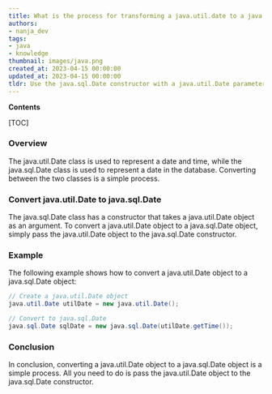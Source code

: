 ```yaml
---
title: What is the process for transforming a java.util.date to a java.sql.date?
authors:
- nanja_dev
tags:
- java
- knowledge
thumbnail: images/java.png
created_at: 2023-04-15 00:00:00
updated_at: 2023-04-15 00:00:00
tldr: Use the java.sql.Date constructor with a java.util.Date parameter to convert a java.util.Date to a java.sql.Date.
---
```


**Contents**

[TOC]

### Overview

The java.util.Date class is used to represent a date and time, while the java.sql.Date class is used to represent a date in the database. Converting between the two classes is a simple process.

### Convert java.util.Date to java.sql.Date

The java.sql.Date class has a constructor that takes a java.util.Date object as an argument. To convert a java.util.Date object to a java.sql.Date object, simply pass the java.util.Date object to the java.sql.Date constructor.

### Example

The following example shows how to convert a java.util.Date object to a java.sql.Date object:

```java
// Create a java.util.Date object
java.util.Date utilDate = new java.util.Date();

// Convert to java.sql.Date
java.sql.Date sqlDate = new java.sql.Date(utilDate.getTime());
```

### Conclusion

In conclusion, converting a java.util.Date object to a java.sql.Date object is a simple process. All you need to do is pass the java.util.Date object to the java.sql.Date constructor.
